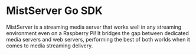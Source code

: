 # MistServer Go SDK

MistServer is a streaming media server that works well in any streaming environment even on a Raspberry Pi! It bridges the gap between dedicated media servers and web servers, performing the best of both worlds when it comes to media streaming delivery.